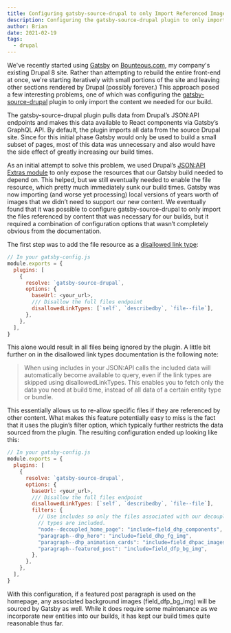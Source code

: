 ```yaml
---
title: Configuring gatsby-source-drupal to only Import Referenced Images
description: Configuring the gatsby-source-drupal plugin to only import a subset of your content is possible, but wasn't immediately clear to me from the docs.
author: Brian
date: 2021-02-19
tags:
  - drupal
---
```

We've recently started using [Gatsby](https://www.gatsbyjs.com/) on [Bounteous.com](https://www.bounteous.com/), my company's existing Drupal 8 site. Rather than attempting to rebuild the entire front-end at once, we're starting iteratively with small portions of the site and leaving other sections rendered by Drupal (possibly forever.) This approach posed a few interesting problems, one of which was configuring the [gatsby-source-drupal](https://www.gatsbyjs.com/plugins/gatsby-source-drupal/) plugin to only import the content we needed for our build.

The gatsby-source-drupal plugin pulls data from Drupal’s JSON:API endpoints and makes this data available to React components via Gatsby’s GraphQL API. By default, the plugin imports all data from the source Drupal site. Since for this initial phase Gatsby would only be used to build a small subset of pages, most of this data was unnecessary and also would have the side effect of greatly increasing our build times.

<!--more-->

As an initial attempt to solve this problem, we used Drupal’s [JSON:API Extras module](https://www.drupal.org/project/jsonapi_extras) to only expose the resources that our Gatsby build needed to depend on. This helped, but we still eventually needed to enable the file resource, which pretty much immediately sunk our build times. Gatsby was now importing (and worse yet processing) local versions of years worth of images that we didn’t need to support our new content. We eventually found that it was possible to configure gatsby-source-drupal to only import the files referenced by content that was necessary for our builds, but it required a combination of configuration options that wasn’t completely obvious from the documentation.

The first step was to add the file resource as a [disallowed link type](https://www.gatsbyjs.com/plugins/gatsby-source-drupal/#disallowed-link-types):

```javascript
// In your gatsby-config.js
module.exports = {
  plugins: [
    {
      resolve: `gatsby-source-drupal`,
      options: {
        baseUrl: <your_url>,
        /// Disallow the full files endpoint
        disallowedLinkTypes: [`self`, `describedby`, `file--file`],
      },
    },
  ],
}
```

This alone would result in all files being ignored by the plugin. A little bit further on in the disallowed link types documentation is the following note:

> When using includes in your JSON:API calls the included data will automatically become available to query, even if the link types are skipped using disallowedLinkTypes. This enables you to fetch only the data you need at build time, instead of all data of a certain entity type or bundle.

This essentially allows us to re-allow specific files if they are referenced by other content. What makes this feature potentially easy to miss is the fact that it uses the plugin’s filter option, which typically further restricts the data sourced from the plugin. The resulting configuration ended up looking like this:

```javascript
// In your gatsby-config.js
module.exports = {
  plugins: [
    {
      resolve: `gatsby-source-drupal`,
      options: {
        baseUrl: <your_url>,
        /// Disallow the full files endpoint
        disallowedLinkTypes: [`self`, `describedby`, `file--file`],
        filters: {
          // Use includes so only the files associated with our decoupled content
          // types are included.
          "node--decoupled_home_page": "include=field_dhp_components",
          "paragraph--dhp_hero": "include=field_dhp_fg_img",
          "paragraph--dhp_animation_cards": "include=field_dhpac_images",
          "paragraph--featured_post": "include=field_dfp_bg_img",
        },
      },
    },
  ],
}
```

With this configuration, if a featured post paragraph is used on the homepage, any associated background images (field_dfp_bg_img) will be sourced by Gatsby as well. While it does require some maintenance as we incorporate new entities into our builds, it has kept our build times quite reasonable thus far.